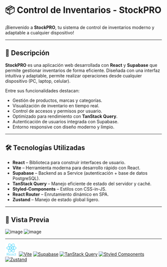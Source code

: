 # 📦 Control de Inventarios - StockPRO

¡Bienvenido a **StockPRO**, tu sistema de control de inventarios moderno y adaptable a cualquier dispositivo!

---

## 📱 Descripción

**StockPRO** es una aplicación web desarrollada con **React** y **Supabase** que permite gestionar inventarios de forma eficiente. Diseñada con una interfaz intuitiva y adaptable, permite realizar operaciones desde cualquier dispositivo (PC, laptop, celular).

Entre sus funcionalidades destacan:
- Gestión de productos, marcas y categorías.
- Visualización de inventario en tiempo real.
- Control de accesos y permisos por usuario.
- Optimizado para rendimiento con **TanStack Query**.
- Autenticación de usuarios integrada con Supabase.
- Entorno responsive con diseño moderno y limpio.

---

## 🛠 Tecnologías Utilizadas

- **React** – Biblioteca para construir interfaces de usuario.
- **Vite** – Herramienta moderna para desarrollo rápido con React.
- **Supabase** – Backend as a Service (autenticación + base de datos PostgreSQL).
- **TanStack Query** – Manejo eficiente de estado del servidor y caché.
- **Styled-Components** – Estilos con CSS-in-JS.
- **React Router** – Enrutamiento dinámico en SPA.
- **Zustand** – Manejo de estado global ligero.

---

## 📸 Vista Previa

<img width="1916" height="909" alt="image" src="https://github.com/user-attachments/assets/767eb1dc-422d-4db0-a560-5fd801f29597" />
<img width="1920" height="864" alt="image" src="https://github.com/user-attachments/assets/0e424d7e-8ed9-4134-916b-9294223f9acb" />


---

<p align="left"> <a href="https://reactjs.org/" target="_blank" rel="noreferrer"><img src="https://raw.githubusercontent.com/devicons/devicon/master/icons/react/react-original-wordmark.svg" alt="React" width="40" height="40"/></a> <a href="https://vitejs.dev/" target="_blank" rel="noreferrer"><img src="https://vitejs.dev/logo-with-shadow.png" alt="Vite" width="40" height="40"/></a> <a href="https://supabase.com/" target="_blank" rel="noreferrer"><img src="https://images.seeklogo.com/logo-png/43/1/supabase-logo-png_seeklogo-435677.png" alt="Supabase" width="40" height="40"/></a> <a href="https://tanstack.com/query" target="_blank" rel="noreferrer"><img src="https://raw.githubusercontent.com/TanStack/query/main/media/repo-dark.png" alt="TanStack Query" width="40" height="40"/></a> <a href="https://styled-components.com/" target="_blank" rel="noreferrer"><img src="https://styled-components.com/logo.png" alt="Styled Components" width="40" height="40"/></a> <a href="https://zustand-demo.pmnd.rs/" target="_blank" rel="noreferrer"><img src="https://avatars.githubusercontent.com/u/72518640?s=200&v=4" alt="Zustand" width="40" height="40"/></a> </p>
